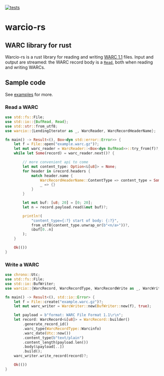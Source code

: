 [![tests](https://github.com/nlevitt/warcio-rs/actions/workflows/tests.yml/badge.svg)](https://github.com/nlevitt/warcio-rs/actions)

# warcio-rs

## WARC library for rust

Warcio-rs is a rust library for reading and writing [WARC 1.1][1] files. Input and output are streamed: the WARC record
body is a [`Read`][2], both when reading and writing WARCs.

## Sample code

See [examples][3] for more.

### Read a WARC

```rust
use std::fs::File;
use std::io::{BufRead, Read};
use std::str::from_utf8;
use warcio::{LendingIterator as _, WarcReader, WarcRecordHeaderName};

fn main() -> Result<(), Box<dyn std::error::Error>> {
    let f = File::open("example.warc.gz")?;
    let mut warc_reader = WarcReader::<Box<dyn BufRead>>::try_from(f)?;
    while let Some(record) = warc_reader.next()? {

        // more convenient api to come
        let mut content_type: Option<&[u8]> = None;
        for header in &record.headers {
            match header.name {
                WarcRecordHeaderName::ContentType => content_type = Some(&header.value),
                _ => {}
            }
        }

        let mut buf: [u8; 20] = [0; 20];
        let n = record.payload.read(&mut buf)?;

        println!(
            "content_type={:?} start of body: {:?}",
            from_utf8(content_type.unwrap_or(b"<n/a>"))?,
            &buf[0..n]
        );
    }

    Ok(())
}
```

### Write a WARC

```rust
use chrono::Utc;
use std::fs::File;
use std::io::BufWriter;
use warcio::{WarcRecord, WarcRecordType, WarcRecordWrite as _, WarcWriter};

fn main() -> Result<(), std::io::Error> {
    let f = File::create("example.warc.gz")?;
    let mut warc_writer = WarcWriter::new(BufWriter::new(f), true);

    let payload = b"format: WARC File Format 1.1\r\n";
    let record: WarcRecord<&[u8]> = WarcRecord::builder()
        .generate_record_id()
        .warc_type(WarcRecordType::Warcinfo)
        .warc_date(Utc::now())
        .content_type(b"text/plain")
        .content_length(payload.len())
        .body(&payload[..])
        .build();
    warc_writer.write_record(record)?;

    Ok(())
}
```

[1]: https://iipc.github.io/warc-specifications/specifications/warc-format/warc-1.1/
[2]: https://doc.rust-lang.org/std/io/trait.Read.html
[3]: https://github.com/nlevitt/warcio-rs/tree/master/examples
